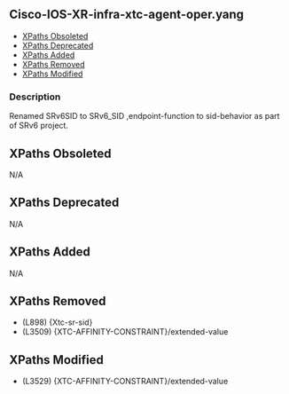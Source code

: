 ## Cisco-IOS-XR-infra-xtc-agent-oper.yang

- [XPaths Obsoleted](#xpaths-obsoleted)
- [XPaths Deprecated](#xpaths-deprecated)
- [XPaths Added](#xpaths-added)
- [XPaths Removed](#xpaths-removed)
- [XPaths Modified](#xpaths-modified)

### Description

Renamed SRv6SID to SRv6_SID ,endpoint-function to sid-behavior as part of SRv6 project.

## XPaths Obsoleted

N/A

## XPaths Deprecated

N/A

## XPaths Added

N/A

## XPaths Removed

- (L898)	{Xtc-sr-sid}
- (L3509)	{XTC-AFFINITY-CONSTRAINT}/extended-value

## XPaths Modified

- (L3529)	{XTC-AFFINITY-CONSTRAINT}/extended-value

